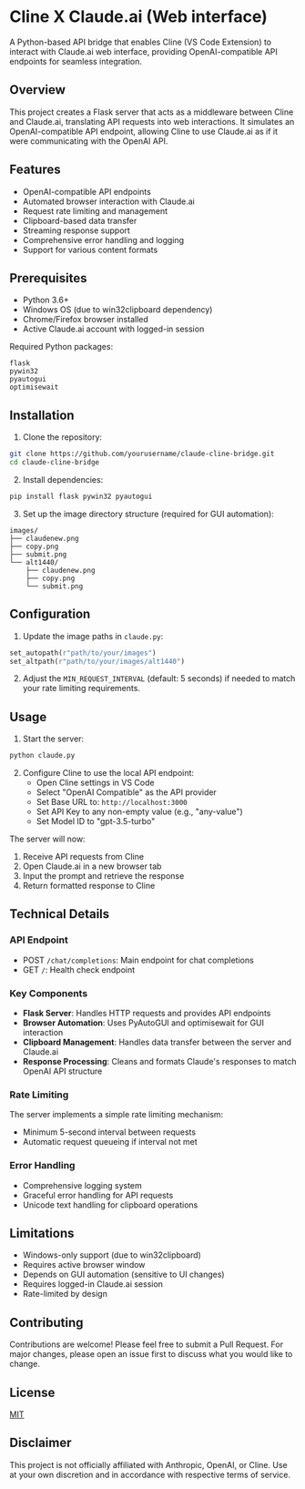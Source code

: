 # Cline X Claude.ai (Web interface)

A Python-based API bridge that enables Cline (VS Code Extension) to interact with Claude.ai web interface, providing OpenAI-compatible API endpoints for seamless integration.

## Overview

This project creates a Flask server that acts as a middleware between Cline and Claude.ai, translating API requests into web interactions. It simulates an OpenAI-compatible API endpoint, allowing Cline to use Claude.ai as if it were communicating with the OpenAI API.

## Features

- OpenAI-compatible API endpoints
- Automated browser interaction with Claude.ai
- Request rate limiting and management
- Clipboard-based data transfer
- Streaming response support
- Comprehensive error handling and logging
- Support for various content formats

## Prerequisites

- Python 3.6+
- Windows OS (due to win32clipboard dependency)
- Chrome/Firefox browser installed
- Active Claude.ai account with logged-in session

Required Python packages:
```
flask
pywin32
pyautogui
optimisewait
```

## Installation

1. Clone the repository:
```bash
git clone https://github.com/yourusername/claude-cline-bridge.git
cd claude-cline-bridge
```

2. Install dependencies:
```bash
pip install flask pywin32 pyautogui
```

3. Set up the image directory structure (required for GUI automation):
```
images/
├── claudenew.png
├── copy.png
├── submit.png
└── alt1440/
    ├── claudenew.png
    ├── copy.png
    └── submit.png
```

## Configuration

1. Update the image paths in `claude.py`:
```python
set_autopath(r"path/to/your/images")
set_altpath(r"path/to/your/images/alt1440")
```

2. Adjust the `MIN_REQUEST_INTERVAL` (default: 5 seconds) if needed to match your rate limiting requirements.

## Usage

1. Start the server:
```bash
python claude.py
```

2. Configure Cline to use the local API endpoint:
   - Open Cline settings in VS Code
   - Select "OpenAI Compatible" as the API provider
   - Set Base URL to: `http://localhost:3000`
   - Set API Key to any non-empty value (e.g., "any-value")
   - Set Model ID to "gpt-3.5-turbo"


The server will now:
1. Receive API requests from Cline
2. Open Claude.ai in a new browser tab
3. Input the prompt and retrieve the response
4. Return formatted response to Cline

## Technical Details

### API Endpoint

- POST `/chat/completions`: Main endpoint for chat completions
- GET `/`: Health check endpoint

### Key Components

- **Flask Server**: Handles HTTP requests and provides API endpoints
- **Browser Automation**: Uses PyAutoGUI and optimisewait for GUI interaction
- **Clipboard Management**: Handles data transfer between the server and Claude.ai
- **Response Processing**: Cleans and formats Claude's responses to match OpenAI API structure

### Rate Limiting

The server implements a simple rate limiting mechanism:
- Minimum 5-second interval between requests
- Automatic request queueing if interval not met

### Error Handling

- Comprehensive logging system
- Graceful error handling for API requests
- Unicode text handling for clipboard operations

## Limitations

- Windows-only support (due to win32clipboard)
- Requires active browser window
- Depends on GUI automation (sensitive to UI changes)
- Requires logged-in Claude.ai session
- Rate-limited by design

## Contributing

Contributions are welcome! Please feel free to submit a Pull Request. For major changes, please open an issue first to discuss what you would like to change.

## License

[MIT](LICENSE)

## Disclaimer

This project is not officially affiliated with Anthropic, OpenAI, or Cline. Use at your own discretion and in accordance with respective terms of service.
